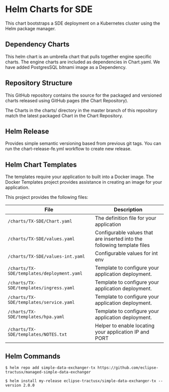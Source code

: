 # Helm Charts for SDE

This chart bootstraps a SDE deployment on a Kubernetes cluster using the Helm package manager.


## Dependency Charts

This helm chart is an umbrella chart that pulls together engine specific charts. The engine charts are included as dependencies in Chart.yaml.
We have added PostgresSQL bitnami image as a Dependency.


## Repository Structure

This GitHub repository contains the source for the packaged and versioned charts released using GitHub pages (the Chart Repository).

The Charts in the charts/ directory in the master branch of this repository match the latest packaged Chart in the Chart Repository. 

## Helm Release
 
Provides simple semantic versioning based from previous git tags. You can run the chart-release-fe.yml workflow to create new release. 

## Helm Chart Templates

The templates require your application to built into a Docker image. The Docker Templates project provides assistance in creating an image for your application.

This project provides the following files:

| File                                               | Description                                                             |
|--------------------------------------------------- |-----------------------------------------------------------------------  |  
| `/charts/TX-SDE/Chart.yaml`                        | The definition file for your application                                | 
| `/charts/TX-SDE/values.yaml`                       | Configurable values that are inserted into the following template files |   
| `/charts/TX-SDE/values-int.yaml`                   | Configurable values for int env                                         | 
| `/charts/TX-SDE/templates/deployment.yaml`         | Template to configure your application deployment.                      |
| `/charts/TX-SDE/templates/ingress.yaml`            | Template to configure your application deployment.                      | 
| `/charts/TX-SDE/templates/service.yaml`            | Template to configure your application deployment.                      | 
| `/charts/TX-SDE/templates/hpa.yaml`                | Template to configure your application deployment.                      | 
| `/charts/TX-SDE/templates/NOTES.txt`               | Helper to enable locating your application IP and PORT                  | 

## Helm Commands
``` $ helm repo add simple-data-exchanger-tx https://github.com/eclipse-tractusx/managed-simple-data-exchanger ```

``` $ helm install my-release eclipse-tractusx/simple-data-exchanger-tx --version 2.0.0 ```

